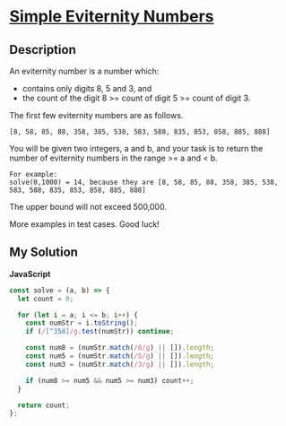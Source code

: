 # [Simple Eviternity Numbers](https://www.codewars.com/kata/5b93f268563417c7ed0001bd)

## Description

An eviternity number is a number which:

- contains only digits 8, 5 and 3, and
- the count of the digit 8 >= count of digit 5 >= count of digit 3.

The first few eviternity numbers are as follows.

```
[8, 58, 85, 88, 358, 385, 538, 583, 588, 835, 853, 858, 885, 888]
```

You will be given two integers, a and b, and your task is to return the number of eviternity numbers in the range >= a and < b.

```
For example:
solve(0,1000) = 14, because they are [8, 58, 85, 88, 358, 385, 538, 583, 588, 835, 853, 858, 885, 888]
```

The upper bound will not exceed 500,000.

More examples in test cases. Good luck!

## My Solution

**JavaScript**

```js
const solve = (a, b) => {
  let count = 0;

  for (let i = a; i <= b; i++) {
    const numStr = i.toString();
    if (/[^358]/g.test(numStr)) continue;

    const num8 = (numStr.match(/8/g) || []).length;
    const num5 = (numStr.match(/5/g) || []).length;
    const num3 = (numStr.match(/3/g) || []).length;

    if (num8 >= num5 && num5 >= num3) count++;
  }

  return count;
};
```
